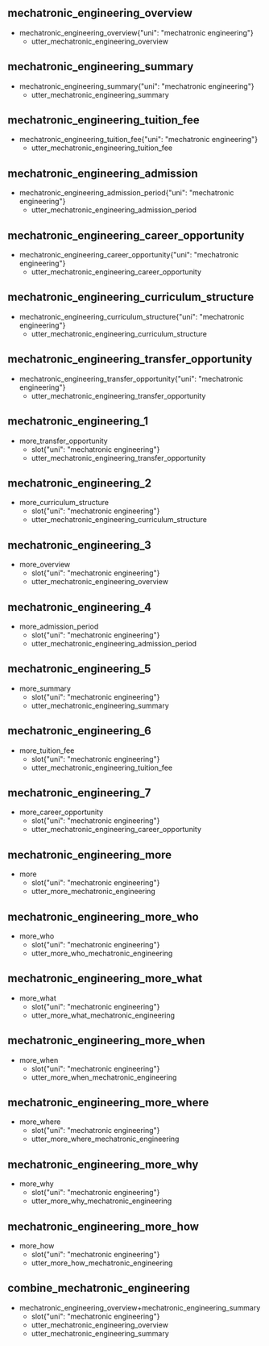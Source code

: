 ## mechatronic_engineering_overview
* mechatronic_engineering_overview{"uni": "mechatronic engineering"}
    - utter_mechatronic_engineering_overview

## mechatronic_engineering_summary
* mechatronic_engineering_summary{"uni": "mechatronic engineering"}
    - utter_mechatronic_engineering_summary

## mechatronic_engineering_tuition_fee
* mechatronic_engineering_tuition_fee{"uni": "mechatronic engineering"}
    - utter_mechatronic_engineering_tuition_fee

## mechatronic_engineering_admission
* mechatronic_engineering_admission_period{"uni": "mechatronic engineering"}
    - utter_mechatronic_engineering_admission_period

## mechatronic_engineering_career_opportunity
* mechatronic_engineering_career_opportunity{"uni": "mechatronic engineering"}
    - utter_mechatronic_engineering_career_opportunity

## mechatronic_engineering_curriculum_structure
* mechatronic_engineering_curriculum_structure{"uni": "mechatronic engineering"}
    - utter_mechatronic_engineering_curriculum_structure

## mechatronic_engineering_transfer_opportunity
* mechatronic_engineering_transfer_opportunity{"uni": "mechatronic engineering"}
    - utter_mechatronic_engineering_transfer_opportunity

## mechatronic_engineering_1
* more_transfer_opportunity
    - slot{"uni": "mechatronic engineering"}
    - utter_mechatronic_engineering_transfer_opportunity

## mechatronic_engineering_2
* more_curriculum_structure
    - slot{"uni": "mechatronic engineering"}
    - utter_mechatronic_engineering_curriculum_structure

## mechatronic_engineering_3
* more_overview
    - slot{"uni": "mechatronic engineering"}
    - utter_mechatronic_engineering_overview

## mechatronic_engineering_4
* more_admission_period
    - slot{"uni": "mechatronic engineering"}
    - utter_mechatronic_engineering_admission_period

## mechatronic_engineering_5
* more_summary
    - slot{"uni": "mechatronic engineering"}
    - utter_mechatronic_engineering_summary

## mechatronic_engineering_6
* more_tuition_fee
    - slot{"uni": "mechatronic engineering"}
    - utter_mechatronic_engineering_tuition_fee

## mechatronic_engineering_7
* more_career_opportunity
    - slot{"uni": "mechatronic engineering"}
    - utter_mechatronic_engineering_career_opportunity

## mechatronic_engineering_more
* more
    - slot{"uni": "mechatronic engineering"}
    - utter_more_mechatronic_engineering

## mechatronic_engineering_more_who
* more_who
    - slot{"uni": "mechatronic engineering"}
    - utter_more_who_mechatronic_engineering

## mechatronic_engineering_more_what
* more_what
    - slot{"uni": "mechatronic engineering"}
    - utter_more_what_mechatronic_engineering

## mechatronic_engineering_more_when
* more_when
    - slot{"uni": "mechatronic engineering"}
    - utter_more_when_mechatronic_engineering

## mechatronic_engineering_more_where
* more_where
    - slot{"uni": "mechatronic engineering"}
    - utter_more_where_mechatronic_engineering

## mechatronic_engineering_more_why
* more_why
    - slot{"uni": "mechatronic engineering"}
    - utter_more_why_mechatronic_engineering

## mechatronic_engineering_more_how
* more_how
    - slot{"uni": "mechatronic engineering"}
    - utter_more_how_mechatronic_engineering

## combine_mechatronic_engineering
* mechatronic_engineering_overview+mechatronic_engineering_summary
    - slot{"uni": "mechatronic engineering"}
    - utter_mechatronic_engineering_overview
    - utter_mechatronic_engineering_summary
